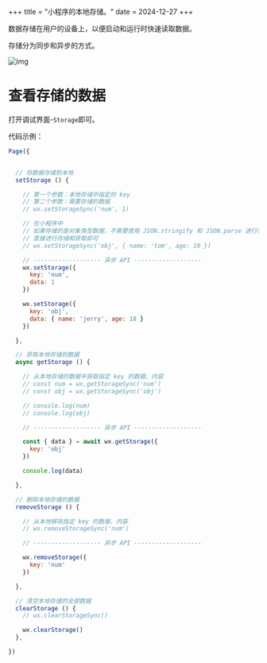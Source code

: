 +++
title = "小程序的本地存储。"
date = 2024-12-27
+++

数据存储在用户的设备上，以便启动和运行时快速读取数据。

存储分为同步和异步的方式。

![img](https://linxz-aliyun.oss-cn-shenzhen.aliyuncs.com/images/202412271644844.png)

# 查看存储的数据

打开调试界面-`Storage`即可。

代码示例：

```js
Page({


  // 将数据存储到本地
  setStorage () {

    // 第一个参数：本地存储中指定的 key
    // 第二个参数：需要存储的数据
    // wx.setStorageSync('num', 1)

    // 在小程序中
    // 如果存储的是对象类型数据，不需要使用 JSON.stringify 和 JSON.parse 进行转换
    // 直接进行存储和获取即可
    // wx.setStorageSync('obj', { name: 'tom', age: 10 })

    // ------------------- 异步 API -------------------
    wx.setStorage({
      key: 'num',
      data: 1
    })

    wx.setStorage({
      key: 'obj',
      data: { name: 'jerry', age: 18 }
    })

  },

  // 获取本地存储的数据
  async getStorage () {

    // 从本地存储的数据中获取指定 key 的数据、内容
    // const num = wx.getStorageSync('num')
    // const obj = wx.getStorageSync('obj')

    // console.log(num)
    // console.log(obj)

    // ------------------- 异步 API -------------------

    const { data } = await wx.getStorage({
      key: 'obj'
    })

    console.log(data)

  },

  // 删除本地存储的数据
  removeStorage () {

    // 从本地移除指定 key 的数据、内容
    // wx.removeStorageSync('num')

    // ------------------- 异步 API -------------------

    wx.removeStorage({
      key: 'num'
    })

  },

  // 清空本地存储的全部数据
  clearStorage () {
    // wx.clearStorageSync()

    wx.clearStorage()
  },

})


```

